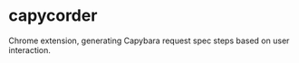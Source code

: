 capycorder
==========

Chrome extension, generating Capybara request spec steps based on user interaction.
